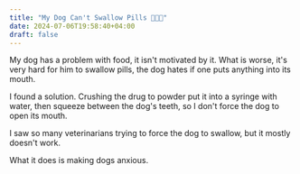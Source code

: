 ```yaml
---
title: "My Dog Can't Swallow Pills 🐕‍🦺💊"
date: 2024-07-06T19:58:40+04:00
draft: false
---
```

My dog has a problem with food, it isn't motivated by it. What is worse, it's very hard for him to swallow pills, the dog hates if one puts anything into its mouth.

I found a solution. Crushing the drug to powder put it into a syringe with water, then squeeze between the dog's teeth, so I don't force the dog to open its mouth.

I saw so many veterinarians trying to force the dog to swallow, but it mostly doesn't work.

What it does is making dogs anxious.
